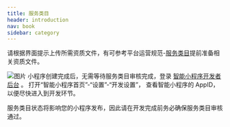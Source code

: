 ```yaml
---
title: 服务类目
header: introduction
nav: book
sidebar: category
---
```




请根据界面提示上传所需资质文件，有可参考平台运营规范-[服务类目](https://smartprogram.baidu.com/docs/operations/catagory/)提前准备相关资质文件。

![图片](../../img/introduction/register/4.1.png)
小程序创建完成后，无需等待服务类目审核完成，登录 [智能小程序开发者后台](https://smartprogram.baidu.com/mappconsole/main/login) 。 打开“智能小程序首页”-“设置”-“开发设置”， 查看智能小程序的 AppID，以便尽快进入到开发环节。

服务类目状态将影响您的小程序发布，因此请在开发完成前务必确保服务类目审核通过。